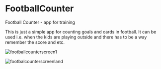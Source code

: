 # FootballCounter
Football Counter - app for training

This is just a simple app for counting goals and cards in football.
It can be used i.e. when the kids are playing outside and there has to be a way
remember the score and etc.

![footballcounterscreen1](https://cloud.githubusercontent.com/assets/15012920/24075880/1b4fc0f2-0c24-11e7-80ce-e842da0426a2.png)

![footbalcounterscreenland](https://cloud.githubusercontent.com/assets/15012920/24075881/25019936-0c24-11e7-9cec-f11abdc4d4fd.png)



